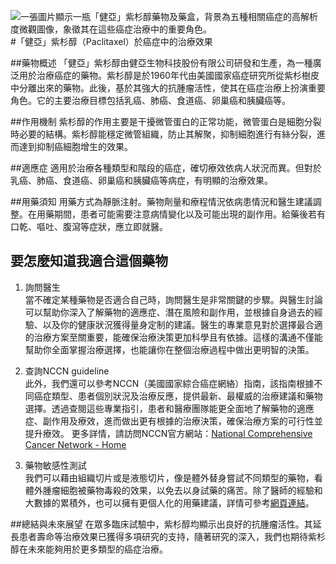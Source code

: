 ![一張圖片顯示一瓶「健亞」紫杉醇藥物及藥盒，背景為五種相關癌症的高解析度微觀圖像，象徵其在這些癌症治療中的重要角色。](https://i.imgur.com/JHTaTo1.jpeg)
#「健亞」紫杉醇（Paclitaxel）於癌症中的治療效果

##藥物概述
「健亞」紫杉醇由健亞生物科技股份有限公司研發和生產，為一種廣泛用於治療癌症的藥物。紫杉醇是於1960年代由美國國家癌症研究所從紫杉樹皮中分離出來的藥物。此後，基於其強大的抗腫瘤活性，使其在癌症治療上扮演重要角色。它的主要治療目標包括乳癌、肺癌、食道癌、卵巢癌和胰臟癌等。

##作用機制
紫杉醇的作用主要是干擾微管蛋白的正常功能，微管蛋白是細胞分裂時必要的結構。紫杉醇能穩定微管組織，防止其解聚，抑制細胞進行有絲分裂，進而達到抑制癌細胞增生的效果。

##適應症
適用於治療各種類型和階段的癌症，確切療效依病人狀況而異。但對於乳癌、肺癌、食道癌、卵巢癌和胰臟癌等病症，有明顯的治療效果。

##用藥須知
用藥方式為靜脈注射。藥物劑量和療程情況依病患情況和醫生建議調整。在用藥期間，患者可能需要注意病情變化以及可能出現的副作用。給藥後若有口乾、嘔吐、腹瀉等症狀，應立即就醫。

## 要怎麼知道我適合這個藥物 

1. 詢問醫生  
當不確定某種藥物是否適合自己時，詢問醫生是非常關鍵的步驟。與醫生討論可以幫助你深入了解藥物的適應症、潛在風險和副作用，並根據自身過去的經驗、以及你的健康狀況獲得量身定制的建議。醫生的專業意見對於選擇最合適的治療方案至關重要，能確保治療決策更加科學且有依據。這樣的溝通不僅能幫助你全面掌握治療選擇，也能讓你在整個治療過程中做出更明智的決策。 

2. 查詢NCCN guideline  
此外，我們還可以參考NCCN（美國國家綜合癌症網絡）指南，該指南根據不同癌症類型、患者個別狀況及治療反應，提供最新、最權威的治療建議和藥物選擇。透過查閱這些專業指引，患者和醫療團隊能更全面地了解藥物的適應症、副作用及療效，進而做出更有根據的治療決策，確保治療方案的可行性並提升療效。  更多詳情，請訪問NCCN官方網站：[National Comprehensive Cancer Network - Home](https://www.nccn.org/)

3. 藥物敏感性測試  
我們可以藉由組織切片或是液態切片，像是體外替身嘗試不同類型的藥物，看體外腫瘤細胞被藥物毒殺的效果，以免去以身試藥的痛苦。除了醫師的經驗和大數據的累積外，也可以擁有更個人化的用藥建議，詳情可參考[網頁連結](https://info.cancerfree.io/)。

##總結與未來展望
在眾多臨床試驗中，紫杉醇均顯示出良好的抗腫瘤活性。其延長患者壽命等治療效果已獲得多項研究的支持，隨著研究的深入，我們也期待紫杉醇在未來能夠用於更多類型的癌症治療。 

